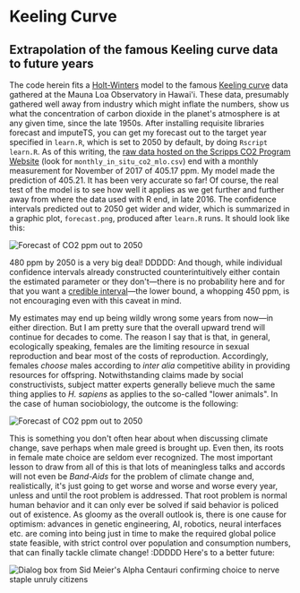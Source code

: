 # Keeling Curve
## Extrapolation of the famous Keeling curve data to future years

The code herein fits a [Holt-Winters](https://www.otexts.org/fpp/7/5) model to
the famous [Keeling curve](https://scripps.ucsd.edu/programs/keelingcurve/)
data gathered at the Mauna Loa Observatory in Hawai'i. These data, presumably
gathered well away from industry which might inflate the numbers, show us what
the concentration of carbon dioxide in the planet's atmosphere is at any given
time, since the late 1950s. After installing requisite libraries forecast and
imputeTS, you can get my forecast out to the target year specified in
`learn.R`, which is set to 2050 by default, by doing `Rscript learn.R`. As of
this writing, the [raw data hosted on the Scripps CO2 Program
Website](http://scrippsco2.ucsd.edu/data/atmospheric_co2/primary_mlo_co2_record)
(look for `monthly_in_situ_co2_mlo.csv`) end with a monthly measurement for
November of 2017 of 405.17 ppm. My model made the prediction of 405.21. It has
been very accurate so far! Of course, the real test of the model is to see how
well it applies as we get further and further away from where the data used
with R end, in late 2016. The confidence intervals predicted out to 2050 get
wider and wider, which is summarized in a graphic plot, `forecast.png`,
produced after `learn.R` runs. It should look like this:

![Forecast of CO2 ppm out to 2050](https://i.imgur.com/LoSPJfO.png "DDDDD:")

480 ppm by 2050 is a very big deal! DDDDD: And though, while individual
confidence intervals already constructed counterintuitively either contain the
estimated parameter or they don't—there is no probability here and for that you
want a [credible interval](https://en.wikipedia.org/wiki/Credible_interval)—the
lower bound, a whopping 450 ppm, is not encouraging even with this caveat in
mind.

My estimates may end up being wildly wrong some years from now—in either
direction. But I am pretty sure that the overall upward trend will continue for
decades to come. The reason I say that is that, in general, ecologically
speaking, females are the limiting resource in sexual reproduction and bear
most of the costs of reproduction. Accordingly, females *choose* males according to
*inter alia* competitive ability in providing resources for offspring.
Notwithstanding claims made by social constructivists, subject matter experts
generally believe much the same thing applies to *H. sapiens* as applies to the
so-called "lower animals". In the case of human sociobiology, the outcome is
the following:

![Forecast of CO2 ppm out to 2050](https://i.imgur.com/LoSPJfO.png "Yep, here it is again DDDDD:")

This is something you don't often hear about when discussing climate change,
save perhaps when male greed is brought up. Even then, its roots in female mate
choice are seldom ever recognized. The most important lesson to draw from all
of this is that lots of meaningless talks and accords will not even be
*Band-Aids* for the problem of climate change and, realistically, it's just
going to get worse and worse and worse every year, unless and until the root
problem is addressed. That root problem is normal human behavior and it can
only ever be solved if said behavior is policed out of existence. As gloomy as
the overall outlook is, there is one cause for optimism: advances in genetic
engineering, AI, robotics, neural interfaces etc. are coming into being just in
time to make the required global police state feasible, with strict control over
population and consumption numbers, that can finally tackle climate change!
:DDDDD Here's to a better future:

![Dialog box from Sid Meier's Alpha Centauri confirming choice to nerve staple unruly citizens](https://i.imgur.com/JlZZyI8.png "Everything went better than expected :DDDDD")
